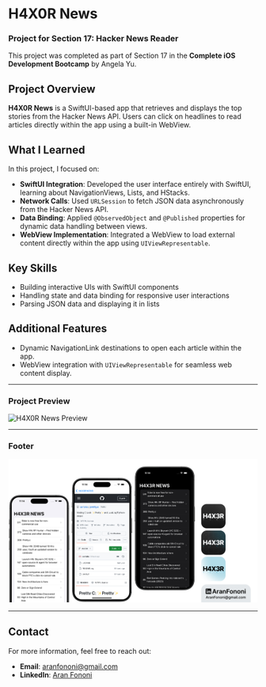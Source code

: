 # H4X0R News

### Project for Section 17: **Hacker News Reader**  
This project was completed as part of Section 17 in the **Complete iOS Development Bootcamp** by Angela Yu.

## Project Overview
**H4X0R News** is a SwiftUI-based app that retrieves and displays the top stories from the Hacker News API. Users can click on headlines to read articles directly within the app using a built-in WebView.

## What I Learned
In this project, I focused on:
- **SwiftUI Integration**: Developed the user interface entirely with SwiftUI, learning about NavigationViews, Lists, and HStacks.
- **Network Calls**: Used `URLSession` to fetch JSON data asynchronously from the Hacker News API.
- **Data Binding**: Applied `@ObservedObject` and `@Published` properties for dynamic data handling between views.
- **WebView Implementation**: Integrated a WebView to load external content directly within the app using `UIViewRepresentable`.

## Key Skills
- Building interactive UIs with SwiftUI components
- Handling state and data binding for responsive user interactions
- Parsing JSON data and displaying it in lists

## Additional Features
- Dynamic NavigationLink destinations to open each article within the app.
- WebView integration with `UIViewRepresentable` for seamless web content display.

---

### Project Preview
<img src="./Documents/H4X0RNewsPreview.png" alt="H4X0R News Preview" width="300px">

---

### Footer
![Footer Image](./Documents/Linkedin.jpg)

---

## Contact
For more information, feel free to reach out:  
- **Email**: [aranfononi@gmail.com](mailto:aranfononi@gmail.com)  
- **LinkedIn**: [Aran Fononi](https://www.linkedin.com/in/aran-fononi-18182b265)
